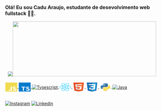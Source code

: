 ### Olá! Eu sou Cadu Araujo, estudante de desevolvimento web fullstack 👨‍💻.

<div align="center">
  <a href="https://github.com/Caduaaraujoo">
  <img height="180em" src="https://github-readme-stats.vercel.app/api?username=Caduaaraujoo&show_icons=true&theme=dracula&include_all_commits=true&count_private=true"/><img height="180em" width="470em" src="https://github-readme-stats.vercel.app/api/top-langs/?username=Caduaaraujoo&layout=compact&langs_count=7&theme=dracula"/>
</div>

<div style="display: inline_block"><br>
  <img align="center" alt="Rafa-Js" height="30" width="40" src="https://raw.githubusercontent.com/devicons/devicon/master/icons/javascript/javascript-plain.svg">
  <img align="center" alt="Tysescript" height="30" width="40" src="https://raw.githubusercontent.com/devicons/devicon/master/icons/typescript/typescript-plain.svg">
  <img align="center" alt="Tysescript" height="40" width="50" src="https://cdn.jsdelivr.net/gh/devicons/devicon/icons/nodejs/nodejs-plain-wordmark.svg">
  <img align="center" alt="React" height="30" width="40" src="https://raw.githubusercontent.com/devicons/devicon/master/icons/react/react-original.svg">
  <img align="center" alt="HTML" height="30" width="40" src="https://raw.githubusercontent.com/devicons/devicon/master/icons/html5/html5-original.svg">
  <img align="center" alt="CSS" height="30" width="40" src="https://raw.githubusercontent.com/devicons/devicon/master/icons/css3/css3-original.svg">
  <img align="center" alt="Python" height="30" width="40" src="https://raw.githubusercontent.com/devicons/devicon/master/icons/python/python-original.svg">
  <img align="center" alt="Java" height="30" width="40" src="https://cdn.jsdelivr.net/gh/devicons/devicon/icons/java/java-original.svg">
</div>

##

[![Instagram](https://img.shields.io/badge/Instagram-E4405F?style=for-the-badge&logo=instagram&logoColor=white)](https://instagram.com/cadudev)
[![Linkedin](https://img.shields.io/badge/LinkedIn-0077B5?style=for-the-badge&logo=linkedin&logoColor=white)](https://linkedin.com/in/carlosaraujoo)

